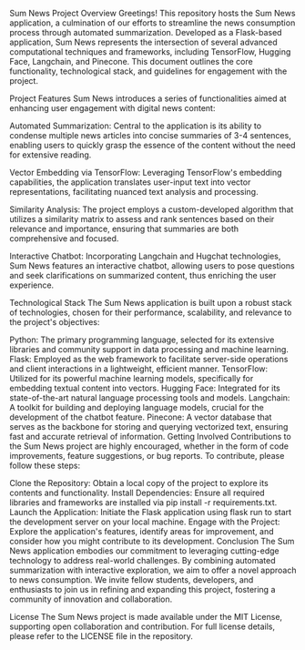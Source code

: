 
Sum News Project Overview
Greetings! This repository hosts the Sum News application, a culmination of our efforts to streamline the news consumption process through automated summarization. Developed as a Flask-based application, Sum News represents the intersection of several advanced computational techniques and frameworks, including TensorFlow, Hugging Face, Langchain, and Pinecone. This document outlines the core functionality, technological stack, and guidelines for engagement with the project.

Project Features
Sum News introduces a series of functionalities aimed at enhancing user engagement with digital news content:

Automated Summarization: Central to the application is its ability to condense multiple news articles into concise summaries of 3-4 sentences, enabling users to quickly grasp the essence of the content without the need for extensive reading.

Vector Embedding via TensorFlow: Leveraging TensorFlow's embedding capabilities, the application translates user-input text into vector representations, facilitating nuanced text analysis and processing.

Similarity Analysis: The project employs a custom-developed algorithm that utilizes a similarity matrix to assess and rank sentences based on their relevance and importance, ensuring that summaries are both comprehensive and focused.

Interactive Chatbot: Incorporating Langchain and Hugchat technologies, Sum News features an interactive chatbot, allowing users to pose questions and seek clarifications on summarized content, thus enriching the user experience.

Technological Stack
The Sum News application is built upon a robust stack of technologies, chosen for their performance, scalability, and relevance to the project's objectives:

Python: The primary programming language, selected for its extensive libraries and community support in data processing and machine learning.
Flask: Employed as the web framework to facilitate server-side operations and client interactions in a lightweight, efficient manner.
TensorFlow: Utilized for its powerful machine learning models, specifically for embedding textual content into vectors.
Hugging Face: Integrated for its state-of-the-art natural language processing tools and models.
Langchain: A toolkit for building and deploying language models, crucial for the development of the chatbot feature.
Pinecone: A vector database that serves as the backbone for storing and querying vectorized text, ensuring fast and accurate retrieval of information.
Getting Involved
Contributions to the Sum News project are highly encouraged, whether in the form of code improvements, feature suggestions, or bug reports. To contribute, please follow these steps:

Clone the Repository: Obtain a local copy of the project to explore its contents and functionality.
Install Dependencies: Ensure all required libraries and frameworks are installed via pip install -r requirements.txt.
Launch the Application: Initiate the Flask application using flask run to start the development server on your local machine.
Engage with the Project: Explore the application's features, identify areas for improvement, and consider how you might contribute to its development.
Conclusion
The Sum News application embodies our commitment to leveraging cutting-edge technology to address real-world challenges. By combining automated summarization with interactive exploration, we aim to offer a novel approach to news consumption. We invite fellow students, developers, and enthusiasts to join us in refining and expanding this project, fostering a community of innovation and collaboration.

License
The Sum News project is made available under the MIT License, supporting open collaboration and contribution. For full license details, please refer to the LICENSE file in the repository.
